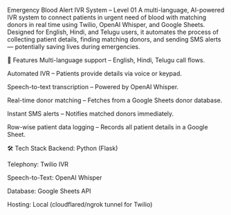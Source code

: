 Emergency Blood Alert IVR System – Level 01
A multi-language, AI-powered IVR system to connect patients in urgent need of blood with matching donors in real time using Twilio, OpenAI Whisper, and Google Sheets.
Designed for English, Hindi, and Telugu users, it automates the process of collecting patient details, finding matching donors, and sending SMS alerts — potentially saving lives during emergencies.

🌟 Features
Multi-language support – English, Hindi, Telugu call flows.

Automated IVR – Patients provide details via voice or keypad.

Speech-to-text transcription – Powered by OpenAI Whisper.

Real-time donor matching – Fetches from a Google Sheets donor database.

Instant SMS alerts – Notifies matched donors immediately.

Row-wise patient data logging – Records all patient details in a Google Sheet.

🛠 Tech Stack
Backend: Python (Flask)

Telephony: Twilio IVR

Speech-to-Text: OpenAI Whisper

Database: Google Sheets API

Hosting: Local (cloudflared/ngrok tunnel for Twilio)

